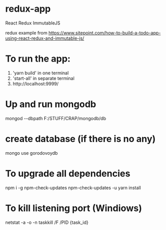 # redux-app
React Redux ImmutableJS

redux example from https://www.sitepoint.com/how-to-build-a-todo-app-using-react-redux-and-immutable-js/

# To run the app:
1. 'yarn build' in one terminal
2. 'start-all' in separate terminal
3. http://localhost:9999/

# Up and run mongodb
mongod --dbpath F:/STUFF/CRAP/mongodb/db

# create database (if there is no any)
mongo
use gorodovoydb

# To upgrade all dependencies
npm i -g npm-check-updates
npm-check-updates -u
yarn install


# To kill listening port (Windiows)
netstat -a -o -n
taskkill /F /PID {task_id}
